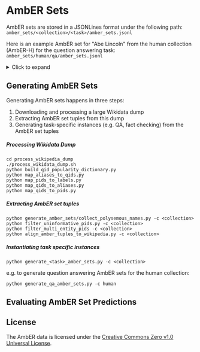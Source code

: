 # AmbER Sets

AmbER sets are stored in a JSONLines format under the following path: `amber_sets/<collection>/<task>/amber_sets.jsonl`

Here is an example AmbER set for "Abe Lincoln" from the human collection (AmbER-H) for the question answering task: `amber_sets/human/qa/amber_sets.jsonl`

<details>
<summary>Click to expand</summary>

```
{
    "name": "Abe Lincoln",
    "qids": {
        "Q91": {
            "is_head": true,
            "pop": 5.1942478558575464,
            "wikipedia": [
                {"kilt_idx": 49, "wikipedia_id": "307", "title": "Abraham Lincoln"},
                {"kilt_idx": 3767946, "wikipedia_id": "42390831", "title": "Abraham Lincoln's Life"}
            ],
            "queries": [
                {
                    "id": "6981ec17f0438a7cc94fff740cc9bb23=f12393b7ba0631871ea7126dd5127772",
                    "input": "Which battle did Abe Lincoln fight in?",
                    "output": [
                        {
                            "answer": ["American Civil War", ...],
                            "provenance": [
                                {"kilt_idx": 49, "wikipedia_id": "307", "title": "Abraham Lincoln"}
                            ],
                            "meta": {...}
                        }
                    ],
                    "meta": {...}
                }
            ]
        },
        "Q4666410": {
            "is_head": false,
            "pop": 1.7781512503836436,
            "wikipedia": [
                {"kilt_idx": 477649, "wikipedia_id": "17039796", "title": "Abe Lincoln (musician)" }
            ],
            "queries": [
                {
                    "id": "edf1ff070a3cbd5fdee738262db8e740=44a67ee4dd88179d1147102e9753a5fa",
                    "input": "What musical instrument does Abe Lincoln play?",
                    "output": [
                        {
                            "answer": ["slide trombone", "..."],
                            "provenance": [
                                {"kilt_idx": 477649, "wikipedia_id": "17039796", "title": "Abe Lincoln (musician)"}
                            ],
                            "meta": {...}
                        }
                    ],
                    "meta": {...}
                }
            ]
        }
    }
}
```

</details>

## Generating AmbER Sets
Generating AmbER sets happens in three steps:

1. Downloading and processing a large Wikidata dump
2. Extracting AmbER set tuples from this dump
3. Generating task-specific instances (e.g. QA, fact checking) from the AmbER set tuples

##### Processing Wikidata Dump

```
cd process_wikipedia_dump
./process_wikidata_dump.sh
python build_qid_popularity_dictionary.py
python map_aliases_to_qids.py
python map_pids_to_labels.py
python map_qids_to_aliases.py
python map_qids_to_pids.py
```

##### Extracting AmbER set tuples
```
python generate_amber_sets/collect_polysemous_names.py -c <collection>
python filter_uninformative_pids.py -c <collection>
python filter_multi_entity_pids -c <collection>
python align_amber_tuples_to_wikipedia.py -c <collection>
```

##### Instantiating task specific instances

```
python generate_<task>_amber_sets.py -c <collection>
```

e.g. to generate question answering AmbER sets for the human collection:
```
python generate_qa_amber_sets.py -c human
```

## Evaluating AmbER Set Predictions


## License
The AmbER data is licensed under the [Creative Commons Zero v1.0 Universal License](https://creativecommons.org/publicdomain/zero/1.0/).
